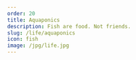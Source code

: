 ```yaml
---
order: 20
title: Aquaponics
description: Fish are food. Not friends.
slug: /life/aquaponics
icon: fish
image: /jpg/life.jpg
---
```

